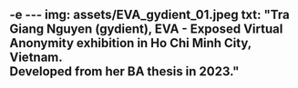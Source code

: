 -e ---
img: assets/EVA_gydient_01.jpeg
txt: "Tra Giang Nguyen (gydient), EVA - Exposed Virtual Anonymity exhibition in Ho Chi Minh City, Vietnam. 
<br> Developed from her BA thesis in 2023."
---
